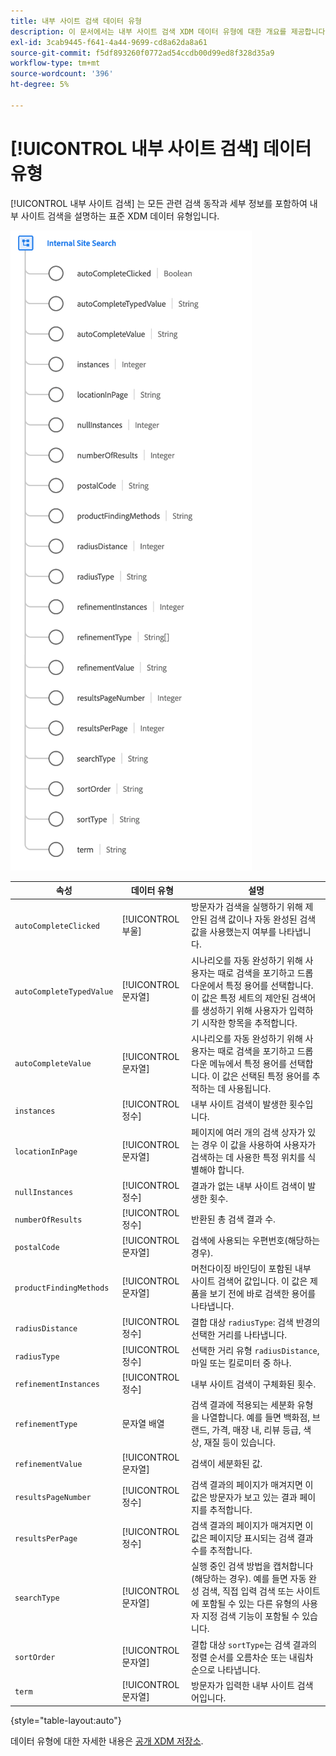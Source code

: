 ```yaml
---
title: 내부 사이트 검색 데이터 유형
description: 이 문서에서는 내부 사이트 검색 XDM 데이터 유형에 대한 개요를 제공합니다.
exl-id: 3cab9445-f641-4a44-9699-cd8a62da8a61
source-git-commit: f5df893260f0772ad54ccdb00d99ed8f328d35a9
workflow-type: tm+mt
source-wordcount: '396'
ht-degree: 5%

---
```


# [!UICONTROL 내부 사이트 검색] 데이터 유형

[!UICONTROL 내부 사이트 검색] 는 모든 관련 검색 동작과 세부 정보를 포함하여 내부 사이트 검색을 설명하는 표준 XDM 데이터 유형입니다.

![](../images/data-types/internal-site-search.png)

| 속성 | 데이터 유형 | 설명 |
| --- | --- | --- |
| `autoCompleteClicked` | [!UICONTROL 부울] | 방문자가 검색을 실행하기 위해 제안된 검색 값이나 자동 완성된 검색 값을 사용했는지 여부를 나타냅니다. |
| `autoCompleteTypedValue` | [!UICONTROL 문자열] | 시나리오를 자동 완성하기 위해 사용자는 때로 검색을 포기하고 드롭다운에서 특정 용어를 선택합니다. 이 값은 특정 세트의 제안된 검색어를 생성하기 위해 사용자가 입력하기 시작한 항목을 추적합니다. |
| `autoCompleteValue` | [!UICONTROL 문자열] | 시나리오를 자동 완성하기 위해 사용자는 때로 검색을 포기하고 드롭다운 메뉴에서 특정 용어를 선택합니다. 이 값은 선택된 특정 용어를 추적하는 데 사용됩니다. |
| `instances` | [!UICONTROL 정수] | 내부 사이트 검색이 발생한 횟수입니다. |
| `locationInPage` | [!UICONTROL 문자열] | 페이지에 여러 개의 검색 상자가 있는 경우 이 값을 사용하여 사용자가 검색하는 데 사용한 특정 위치를 식별해야 합니다. |
| `nullInstances` | [!UICONTROL 정수] | 결과가 없는 내부 사이트 검색이 발생한 횟수. |
| `numberOfResults` | [!UICONTROL 정수] | 반환된 총 검색 결과 수. |
| `postalCode` | [!UICONTROL 문자열] | 검색에 사용되는 우편번호(해당하는 경우). |
| `productFindingMethods` | [!UICONTROL 문자열] | 머천다이징 바인딩이 포함된 내부 사이트 검색어 값입니다. 이 값은 제품을 보기 전에 바로 검색한 용어를 나타냅니다. |
| `radiusDistance` | [!UICONTROL 정수] | 결합 대상 `radiusType`: 검색 반경의 선택한 거리를 나타냅니다. |
| `radiusType` | [!UICONTROL 정수] | 선택한 거리 유형 `radiusDistance`, 마일 또는 킬로미터 중 하나. |
| `refinementInstances` | [!UICONTROL 정수] | 내부 사이트 검색이 구체화된 횟수. |
| `refinementType` | 문자열 배열 | 검색 결과에 적용되는 세분화 유형을 나열합니다. 예를 들면 백화점, 브랜드, 가격, 매장 내, 리뷰 등급, 색상, 재질 등이 있습니다. |
| `refinementValue` | [!UICONTROL 문자열] | 검색이 세분화된 값. |
| `resultsPageNumber` | [!UICONTROL 정수] | 검색 결과의 페이지가 매겨지면 이 값은 방문자가 보고 있는 결과 페이지를 추적합니다. |
| `resultsPerPage` | [!UICONTROL 정수] | 검색 결과의 페이지가 매겨지면 이 값은 페이지당 표시되는 검색 결과 수를 추적합니다. |
| `searchType` | [!UICONTROL 문자열] | 실행 중인 검색 방법을 캡처합니다(해당하는 경우). 예를 들면 자동 완성 검색, 직접 입력 검색 또는 사이트에 포함될 수 있는 다른 유형의 사용자 지정 검색 기능이 포함될 수 있습니다. |
| `sortOrder` | [!UICONTROL 문자열] | 결합 대상 `sortType`는 검색 결과의 정렬 순서를 오름차순 또는 내림차순으로 나타냅니다. |
| `term` | [!UICONTROL 문자열] | 방문자가 입력한 내부 사이트 검색어입니다. |

{style="table-layout:auto"}

데이터 유형에 대한 자세한 내용은 [공개 XDM 저장소](https://github.com/adobe/xdm/blob/master/docs/reference/datatypes/internal-site-search.schema.json).
